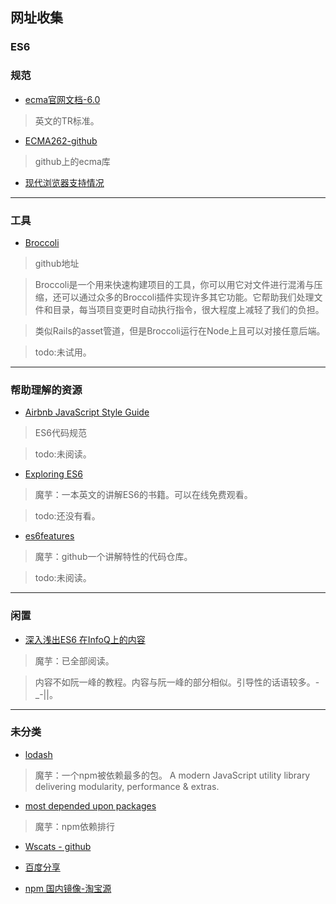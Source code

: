 ## 网址收集

### ES6


### 规范

- [ecma官网文档-6.0](http://www.ecma-international.org/ecma-262/6.0/)
>英文的TR标准。

- [ECMA262-github](https://github.com/tc39/ecma262)
>github上的ecma库

- [现代浏览器支持情况](http://kangax.github.io/compat-table/es6/)

---

### 工具


- [Broccoli](https://github.com/broccolijs/broccoli)
>github地址

>Broccoli是一个用来快速构建项目的工具，你可以用它对文件进行混淆与压缩，还可以通过众多的Broccoli插件实现许多其它功能。它帮助我们处理文件和目录，每当项目变更时自动执行指令，很大程度上减轻了我们的负担。

>类似Rails的asset管道，但是Broccoli运行在Node上且可以对接任意后端。

>todo:未试用。




---

### 帮助理解的资源

- [Airbnb JavaScript Style Guide](https://github.com/yuche/javascript)
>ES6代码规范

>todo:未阅读。


- [Exploring ES6 ](http://exploringjs.com/es6/)
>魔芋：一本英文的讲解ES6的书籍。可以在线免费观看。

>todo:还没有看。

- [es6features](https://github.com/lukehoban/es6features#readme)
>魔芋：github一个讲解特性的代码仓库。

>todo:未阅读。

---

### 闲置

- [深入浅出ES6  在InfoQ上的内容](http://www.infoq.com/cn/es6-in-depth/)
	
>魔芋：已全部阅读。	

>内容不如阮一峰的教程。内容与阮一峰的部分相似。引导性的话语较多。-_-||。



---

### 未分类

- [lodash](https://lodash.com/)
>魔芋：一个npm被依赖最多的包。
>A modern JavaScript utility library delivering modularity, performance & extras.

- [most depended upon packages](https://www.npmjs.com/browse/depended)
>魔芋：npm依赖排行


- [Wscats - github](https://github.com/Wscats)

- [百度分享](http://share.baidu.com/code)

- [npm 国内镜像-淘宝源](https://npm.taobao.org/)